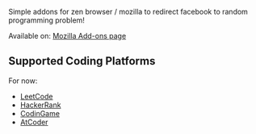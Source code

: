 
Simple addons for zen browser / mozilla to redirect facebook to random programming problem!

Available on: [Mozilla Add-ons page](https://addons.mozilla.org/en-US/firefox/addon/no-more-fesnuk/)


## Supported Coding Platforms

For now:
- [LeetCode](https://leetcode.com/)
- [HackerRank](https://www.hackerrank.com/)
- [CodinGame](https://www.codingame.com/)
- [AtCoder](https://atcoder.jp/)
